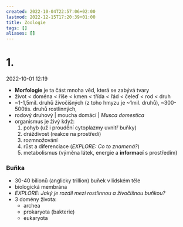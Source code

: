 ```yaml
---
created: 2022-10-04T22:57:06+02:00
lastmod: 2022-12-15T17:20:39+01:00
title: Zoologie
tags: []
aliases: []
---
```

# 1.
2022-10-01 12:19
- **Morfologie** je ta část mnoha věd, která se zabývá tvary
- život < doména < říše < kmen < třída < řád < čeleď < rod < druh
- ~1-1,5mil. druhů živočišných (z toho hmyzu je ~1mil. druhů), ~300-500tis. druhů rostlinných, 
- rodový druhový | moucha domácí | *Musca domestica*
- organismus je živý když:
	1. pohyb (už i proudění cytoplazmy uvnitř buňky)
	2. dráždivost (reakce na prostředí)
	3. rozmnožování
	4. růst a diferenciace (*EXPLORE: Co to znamená?*)
	5. metabolismus (výměna látek, energie a **informací** s prostředím)
### Buňka
- 30-40 bilionů (anglicky trillion) buňek v lidském těle
- biologická membrána
- *EXPLORE: Jaký je rozdíl mezi rostlinnou a živočišnou buňkou?*
- 3 domény života:
	- archea
	- prokaryota (bakterie)
	- eukaryota
